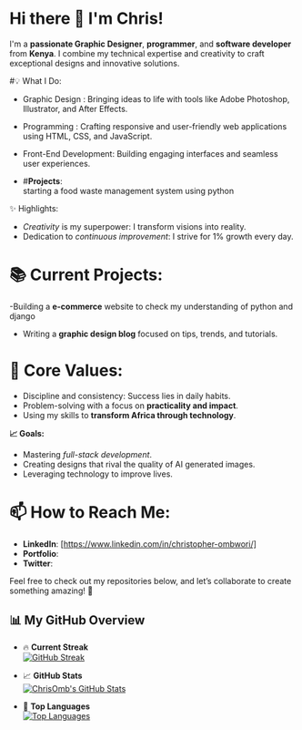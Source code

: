 
  # Hi there 👋 I'm Chris!

I'm a **passionate Graphic Designer**, **programmer**, and **software developer** from **Kenya**.
I combine my technical expertise and creativity to craft exceptional designs and innovative solutions.

#💡 What I Do:
- Graphic Design : Bringing ideas to life with tools like Adobe Photoshop, Illustrator, and After Effects.
- Programming : Crafting responsive and user-friendly web applications using HTML, CSS, and JavaScript.
- Front-End Development: Building engaging interfaces and seamless user experiences.

- #**Projects**:  
  starting a food waste management system using python

 ✨ Highlights:
- *Creativity* is my superpower: I transform visions into reality.  
- Dedication to *continuous improvement*: I strive for 1% growth every day.  


# **📚 Current Projects:**  
-Building a **e-commerce** website to check my understanding of python and django 
- Writing a **graphic design blog** focused on tips, trends, and tutorials.  

# **🌟 Core Values:**
- Discipline and consistency: Success lies in daily habits.  
- Problem-solving with a focus on **practicality and impact**.  
- Using my skills to **transform Africa through technology**.

 **📈 Goals:**
- Mastering *full-stack development*.  
- Creating designs that rival the quality of AI generated images.  
- Leveraging technology to improve lives.

# **📫 How to Reach Me:**
- **LinkedIn**: [https://www.linkedin.com/in/christopher-ombwori/]  
- **Portfolio**:  
- **Twitter**:  

Feel free to check out my repositories below, and let’s collaborate to create something amazing! 🚀

## 📊 My GitHub Overview

- 🔥 **Current Streak**  
  [![GitHub Streak](https://streak-stats.demolab.com?user=ChrisOmb&theme=dark&hide_border=true)](https://git.io/streak-stats)

- 📈 **GitHub Stats**  
  [![ChrisOmb's GitHub Stats](https://github-readme-stats.vercel.app/api?username=ChrisOmb&show_icons=true&theme=dark&hide_border=true)](https://github.com/anuraghazra/github-readme-stats)

- 🌟 **Top Languages**  
  [![Top Languages](https://github-readme-stats.vercel.app/api/top-langs/?username=ChrisOmb&layout=compact&theme=dark&hide_border=true)](https://github.com/anuraghazra/github-readme-stats)


<!---
ChrisOmb/ChrisOmb is a ✨ special ✨ repository because its `README.md` (this file) appears on your GitHub profile.
You can click the Preview link to take a look at your changes.
--->
